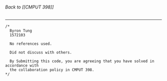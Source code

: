 ###### Back to [[CMPUT 398]]
___
``` 
/*
  Byron Tung
  1572103

  No references used.

  Did not discuss with others.

  By Submitting this code, you are agreeing that you have solved in accordance with 
  the collaboration policy in CMPUT 398.
*/
```